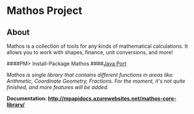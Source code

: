 # Mathos Project
## About
Mathos is a collection of tools for any kinds of mathematical calculations. It allows you to work with shapes, finance, unit conversions, and more!

####PM> Install-Package Mathos
####[Java Port](https://github.com/MathosProject/Mathos-Project-Java)

*Mathos is single library that contains different functions in areas like: Arithmetic, Coordinate Geometry, Fractions. For the moment, it's not quite finished, and more features will be added.*

**Documentation: http://mpapidocs.azurewebsites.net/mathos-core-library/**
